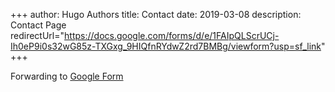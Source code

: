 +++
author: Hugo Authors
title: Contact
date: 2019-03-08
description: Contact Page
redirectUrl="https://docs.google.com/forms/d/e/1FAIpQLScrUCj-Ih0eP9i0s32wG85z-TXGxg_9HIQfnRYdwZ2rd7BMBg/viewform?usp=sf_link"
+++

Forwarding to [Google Form](https://docs.google.com/forms/d/e/1FAIpQLScrUCj-Ih0eP9i0s32wG85z-TXGxg_9HIQfnRYdwZ2rd7BMBg/viewform?usp=sf_link)